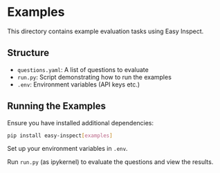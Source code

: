 # Examples

This directory contains example evaluation tasks using Easy Inspect.

## Structure

- `questions.yaml`: A list of questions to evaluate
- `run.py`: Script demonstrating how to run the examples
- `.env`: Environment variables (API keys etc.)

## Running the Examples

Ensure you have installed additional dependencies:

```bash
pip install easy-inspect[examples]
```

Set up your environment variables in `.env`.

Run `run.py` (as ipykernel) to evaluate the questions and view the results.

